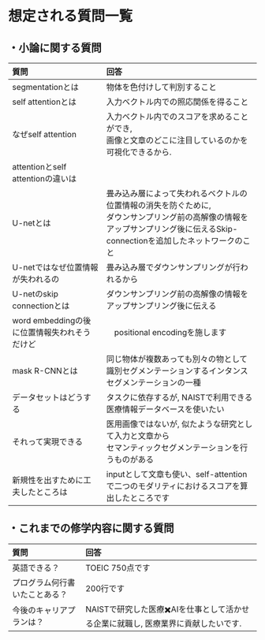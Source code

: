 # 想定される質問一覧
## ・小論に関する質問
| 質問 | 回答 |
| :---- | :---- |
| segmentationとは | 物体を色付けして判別すること |
| self attentionとは | 入力ベクトル内での照応関係を得ること |
| なぜself attention | 入力ベクトル内でのスコアを求めることができ, <br>画像と文章のどこに注目しているのかを可視化できるから. |
| attentionとself attentionの違いは |  |
| U-netとは | 畳み込み層によって失われるベクトルの位置情報の消失を防ぐために, <br>ダウンサンプリング前の高解像の情報をアップサンプリング後に伝えるSkip-connectionを追加したネットワークのこと |
| U-netではなぜ位置情報が失われるの | 畳み込み層でダウンサンプリングが行われるから |
| U-netのskip connectionとは | ダウンサンプリング前の高解像の情報をアップサンプリング後に伝える |
| word embeddingの後に位置情報失われそうだけど |　positional encodingを施します　|
| mask R-CNNとは | 同じ物体が複数あっても別々の物として識別セグメンテーションするインタンスセグメンテーションの一種 |
| データセットはどうする | タスクに依存するが, NAISTで利用できる医療情報データベースを使いたい |
| それって実現できる | 医用画像ではないが, 似たような研究として入力と文章から<br>セマンティックセグメンテーションを行うものがある |
| 新規性を出すために工夫したところは | inputとして文章も使い、self-attentionで二つのモダリティにおけるスコアを算出したところです |

## ・これまでの修学内容に関する質問
| 質問 | 回答 |
| :---- | :---- |
| 英語できる？ | TOEIC 750点です |
| プログラム何行書いたことある？ | 200行です |
| 今後のキャリアプランは？ | NAISTで研究した医療✖️AIを仕事として活かせる企業に就職し, 医療業界に貢献したいです. |
